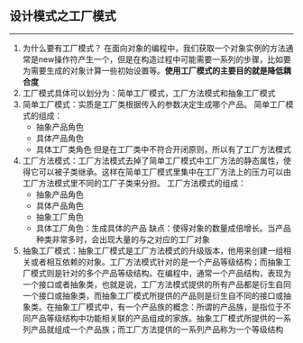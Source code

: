## 设计模式之工厂模式
****
1. 为什么要有工厂模式？
	在面向对象的编程中，我们获取一个对象实例的方法通常是new操作符产生一个，但是在构造过程中可能需要一系列的步骤，比如要为需要生成的对象计算一些初始设置等。**使用工厂模式的主要目的就是降低耦合度**
2. 工厂模式具体可以划分为：简单工厂模式，工厂方法模式和抽象工厂模式
3. 简单工厂模式：实质是工厂类根据传入的参数决定生成哪个产品。
	简单工厂模式的组成：
    * 抽象产品角色
    * 具体产品角色
    * 具体工厂类角色
    但是在工厂类中不符合开闭原则，所以有了工厂方法模式
4. 工厂方法模式：工厂方法模式去掉了简单工厂模式中工厂方法的静态属性，使得它可以被子类继承。这样在简单工厂模式里集中在工厂方法上的压力可以由工厂方法模式里不同的工厂子类来分担。
	工厂方法模式的组成：
    * 抽象产品角色
    * 具体产品角色
    * 抽象工厂角色
    * 具体工厂角色：生成具体的产品
    缺点：使得对象的数量成倍增长。当产品种类非常多时，会出现大量的与之对应的工厂对象
5. 抽象工厂模式：抽象工厂模式是工厂方法模式的升级版本，他用来创建一组相关或者相互依赖的对象。工厂方法模式针对的是一个产品等级结构；而抽象工厂模式则是针对的多个产品等级结构。在编程中，通常一个产品结构，表现为一个接口或者抽象类，也就是说，工厂方法模式提供的所有产品都是衍生自同一个接口或抽象类，而抽象工厂模式所提供的产品则是衍生自不同的接口或抽象类。在抽象工厂模式中，有一个产品族的概念：所谓的产品族，是指位于不同产品等级结构中功能相关联的产品组成的家族。抽象工厂模式所提供的一系列产品就组成一个产品族；而工厂方法提供的一系列产品称为一个等级结构
